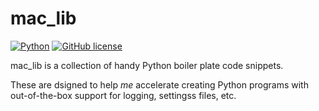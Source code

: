 # mac_lib

[![Python](https://img.shields.io/badge/python-3-green.svg)](https://www.python.org/downloads/release/python-383/)
[![GitHub license](https://img.shields.io/github/license/jmacgrillen/mac_lib.svg)](https://github.com/jmacgrillen/mac_lib/blob/main/LICENSE)

mac_lib is a collection of handy Python boiler plate code snippets.

These are dsigned to help *me* accelerate creating Python programs with out-of-the-box support for logging, settingss files, etc.
